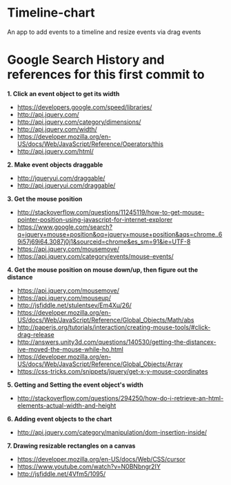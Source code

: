 # Timeline-chart
An app to add events to a timeline and resize events via drag events

# Google Search History and references for this first commit to 
**1. Click an event object to get its width**
- https://developers.google.com/speed/libraries/
- http://api.jquery.com/
- http://api.jquery.com/category/dimensions/
- http://api.jquery.com/width/
- https://developer.mozilla.org/en-US/docs/Web/JavaScript/Reference/Operators/this
- http://api.jquery.com/html/

**2. Make event objects draggable**
- http://jqueryui.com/draggable/
- http://api.jqueryui.com/draggable/

**3. Get the mouse position**
- http://stackoverflow.com/questions/11245119/how-to-get-mouse-pointer-position-using-javascript-for-internet-explorer
- https://www.google.com/search?q=jquery+mouse+position&oq=jquery+mouse+position&aqs=chrome..69i57j69i64.3087j0j1&sourceid=chrome&es_sm=91&ie=UTF-8
- https://api.jquery.com/mousemove/
- https://api.jquery.com/category/events/mouse-events/

**4. Get the mouse position on mouse down/up, then figure out the distance**
- https://api.jquery.com/mousemove/
- https://api.jquery.com/mouseup/
- http://jsfiddle.net/stulentsev/Em4Xu/26/
- https://developer.mozilla.org/en-US/docs/Web/JavaScript/Reference/Global_Objects/Math/abs
- http://paperjs.org/tutorials/interaction/creating-mouse-tools/#click-drag-release
- http://answers.unity3d.com/questions/140530/getting-the-distancex-ive-moved-the-mouse-while-ho.html
- https://developer.mozilla.org/en-US/docs/Web/JavaScript/Reference/Global_Objects/Array
- https://css-tricks.com/snippets/jquery/get-x-y-mouse-coordinates

**5. Getting and Setting the event object's width**
- http://stackoverflow.com/questions/294250/how-do-i-retrieve-an-html-elements-actual-width-and-height

**6. Adding event objects to the chart**
- http://api.jquery.com/category/manipulation/dom-insertion-inside/

**7. Drawing resizable rectangles on a canvas**
- https://developer.mozilla.org/en-US/docs/Web/CSS/cursor
- https://www.youtube.com/watch?v=N0BNbngr2IY
- http://jsfiddle.net/4Vfm5/1095/